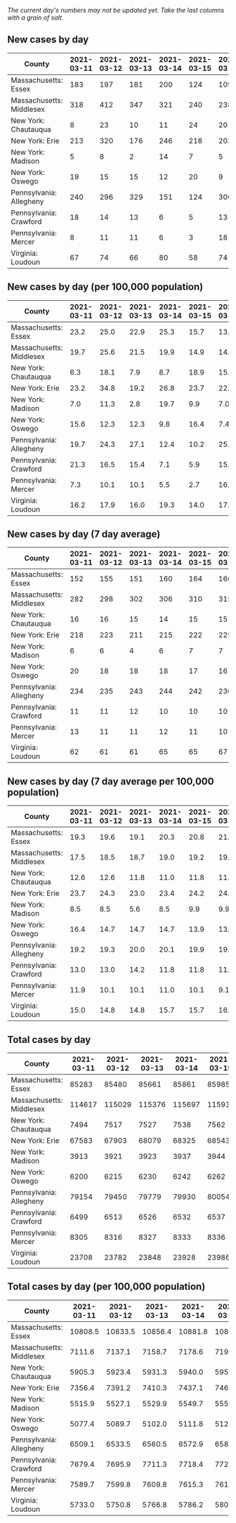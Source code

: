 _The current day's numbers may not be updated yet. Take the last columns with a grain of salt._
## New cases by day

| County | 2021-03-11 | 2021-03-12 | 2021-03-13 | 2021-03-14 | 2021-03-15 | 2021-03-16 | 2021-03-17 |
| --- | --- | --- | --- | --- | --- | --- | --- |
| Massachusetts: Essex | 183 | 197 | 181 | 200 | 124 | 109 |  |
| Massachusetts: Middlesex | 318 | 412 | 347 | 321 | 240 | 238 |  |
| New York: Chautauqua | 8 | 23 | 10 | 11 | 24 | 20 |  |
| New York: Erie | 213 | 320 | 176 | 246 | 218 | 203 |  |
| New York: Madison | 5 | 8 | 2 | 14 | 7 | 5 |  |
| New York: Oswego | 19 | 15 | 15 | 12 | 20 | 9 |  |
| Pennsylvania: Allegheny | 240 | 296 | 329 | 151 | 124 | 306 |  |
| Pennsylvania: Crawford | 18 | 14 | 13 | 6 | 5 | 13 |  |
| Pennsylvania: Mercer | 8 | 11 | 11 | 6 | 3 | 18 |  |
| Virginia: Loudoun | 67 | 74 | 66 | 80 | 58 | 74 | 137 |

## New cases by day (per 100,000 population)

| County | 2021-03-11 | 2021-03-12 | 2021-03-13 | 2021-03-14 | 2021-03-15 | 2021-03-16 | 2021-03-17 |
| --- | --- | --- | --- | --- | --- | --- | --- |
| Massachusetts: Essex | 23.2 | 25.0 | 22.9 | 25.3 | 15.7 | 13.8 |  |
| Massachusetts: Middlesex | 19.7 | 25.6 | 21.5 | 19.9 | 14.9 | 14.8 |  |
| New York: Chautauqua | 6.3 | 18.1 | 7.9 | 8.7 | 18.9 | 15.8 |  |
| New York: Erie | 23.2 | 34.8 | 19.2 | 26.8 | 23.7 | 22.1 |  |
| New York: Madison | 7.0 | 11.3 | 2.8 | 19.7 | 9.9 | 7.0 |  |
| New York: Oswego | 15.6 | 12.3 | 12.3 | 9.8 | 16.4 | 7.4 |  |
| Pennsylvania: Allegheny | 19.7 | 24.3 | 27.1 | 12.4 | 10.2 | 25.2 |  |
| Pennsylvania: Crawford | 21.3 | 16.5 | 15.4 | 7.1 | 5.9 | 15.4 |  |
| Pennsylvania: Mercer | 7.3 | 10.1 | 10.1 | 5.5 | 2.7 | 16.4 |  |
| Virginia: Loudoun | 16.2 | 17.9 | 16.0 | 19.3 | 14.0 | 17.9 | 33.1 |

## New cases by day (7 day average)

| County | 2021-03-11 | 2021-03-12 | 2021-03-13 | 2021-03-14 | 2021-03-15 | 2021-03-16 | 2021-03-17 |
| --- | --- | --- | --- | --- | --- | --- | --- |
| Massachusetts: Essex | 152 | 155 | 151 | 160 | 164 | 166 |  |
| Massachusetts: Middlesex | 282 | 298 | 302 | 306 | 310 | 315 |  |
| New York: Chautauqua | 16 | 16 | 15 | 14 | 15 | 15 |  |
| New York: Erie | 218 | 223 | 211 | 215 | 222 | 225 |  |
| New York: Madison | 6 | 6 | 4 | 6 | 7 | 7 |  |
| New York: Oswego | 20 | 18 | 18 | 18 | 17 | 16 |  |
| Pennsylvania: Allegheny | 234 | 235 | 243 | 244 | 242 | 236 |  |
| Pennsylvania: Crawford | 11 | 11 | 12 | 10 | 10 | 10 |  |
| Pennsylvania: Mercer | 13 | 11 | 11 | 12 | 11 | 10 |  |
| Virginia: Loudoun | 62 | 61 | 61 | 65 | 65 | 67 | 79 |

## New cases by day (7 day average per 100,000 population)

| County | 2021-03-11 | 2021-03-12 | 2021-03-13 | 2021-03-14 | 2021-03-15 | 2021-03-16 | 2021-03-17 |
| --- | --- | --- | --- | --- | --- | --- | --- |
| Massachusetts: Essex | 19.3 | 19.6 | 19.1 | 20.3 | 20.8 | 21.0 |  |
| Massachusetts: Middlesex | 17.5 | 18.5 | 18.7 | 19.0 | 19.2 | 19.5 |  |
| New York: Chautauqua | 12.6 | 12.6 | 11.8 | 11.0 | 11.8 | 11.8 |  |
| New York: Erie | 23.7 | 24.3 | 23.0 | 23.4 | 24.2 | 24.5 |  |
| New York: Madison | 8.5 | 8.5 | 5.6 | 8.5 | 9.9 | 9.9 |  |
| New York: Oswego | 16.4 | 14.7 | 14.7 | 14.7 | 13.9 | 13.1 |  |
| Pennsylvania: Allegheny | 19.2 | 19.3 | 20.0 | 20.1 | 19.9 | 19.4 |  |
| Pennsylvania: Crawford | 13.0 | 13.0 | 14.2 | 11.8 | 11.8 | 11.8 |  |
| Pennsylvania: Mercer | 11.9 | 10.1 | 10.1 | 11.0 | 10.1 | 9.1 |  |
| Virginia: Loudoun | 15.0 | 14.8 | 14.8 | 15.7 | 15.7 | 16.2 | 19.1 |

## Total cases by day

| County | 2021-03-11 | 2021-03-12 | 2021-03-13 | 2021-03-14 | 2021-03-15 | 2021-03-16 | 2021-03-17 |
| --- | --- | --- | --- | --- | --- | --- | --- |
| Massachusetts: Essex | 85283 | 85480 | 85661 | 85861 | 85985 | 86094 |  |
| Massachusetts: Middlesex | 114617 | 115029 | 115376 | 115697 | 115937 | 116175 |  |
| New York: Chautauqua | 7494 | 7517 | 7527 | 7538 | 7562 | 7582 |  |
| New York: Erie | 67583 | 67903 | 68079 | 68325 | 68543 | 68746 |  |
| New York: Madison | 3913 | 3921 | 3923 | 3937 | 3944 | 3949 |  |
| New York: Oswego | 6200 | 6215 | 6230 | 6242 | 6262 | 6271 |  |
| Pennsylvania: Allegheny | 79154 | 79450 | 79779 | 79930 | 80054 | 80360 |  |
| Pennsylvania: Crawford | 6499 | 6513 | 6526 | 6532 | 6537 | 6550 |  |
| Pennsylvania: Mercer | 8305 | 8316 | 8327 | 8333 | 8336 | 8354 |  |
| Virginia: Loudoun | 23708 | 23782 | 23848 | 23928 | 23986 | 24060 | 24197 |

## Total cases by day (per 100,000 population)

| County | 2021-03-11 | 2021-03-12 | 2021-03-13 | 2021-03-14 | 2021-03-15 | 2021-03-16 | 2021-03-17 |
| --- | --- | --- | --- | --- | --- | --- | --- |
| Massachusetts: Essex | 10808.5 | 10833.5 | 10856.4 | 10881.8 | 10897.5 | 10911.3 |  |
| Massachusetts: Middlesex | 7111.6 | 7137.1 | 7158.7 | 7178.6 | 7193.5 | 7208.2 |  |
| New York: Chautauqua | 5905.3 | 5923.4 | 5931.3 | 5940.0 | 5958.9 | 5974.6 |  |
| New York: Erie | 7356.4 | 7391.2 | 7410.3 | 7437.1 | 7460.9 | 7482.9 |  |
| New York: Madison | 5515.9 | 5527.1 | 5529.9 | 5549.7 | 5559.5 | 5566.6 |  |
| New York: Oswego | 5077.4 | 5089.7 | 5102.0 | 5111.8 | 5128.2 | 5135.6 |  |
| Pennsylvania: Allegheny | 6509.1 | 6533.5 | 6560.5 | 6572.9 | 6583.1 | 6608.3 |  |
| Pennsylvania: Crawford | 7679.4 | 7695.9 | 7711.3 | 7718.4 | 7724.3 | 7739.7 |  |
| Pennsylvania: Mercer | 7589.7 | 7599.8 | 7609.8 | 7615.3 | 7618.1 | 7634.5 |  |
| Virginia: Loudoun | 5733.0 | 5750.8 | 5766.8 | 5786.2 | 5800.2 | 5818.1 | 5851.2 |
